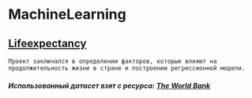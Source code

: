 # MachineLearning

## [Lifeexpectancy](https://github.com/FilArt/MachineLearning/tree/master/Lifeexpectancy)
    Проект заключался в определении факторов, которые влияют на продолжительность жизни в стране и построении регрессионной модели.
##### Использованный датасет взят c ресурса: [The World Bank](http://databank.worldbank.org)
